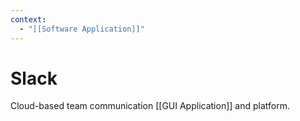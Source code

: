 ```yaml
---
context:
  - "[[Software Application]]"
---
```


# Slack

Cloud-based team communication [[GUI Application]] and platform.
